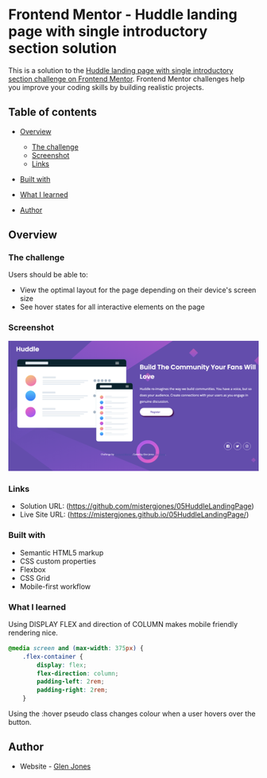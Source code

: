 # Frontend Mentor - Huddle landing page with single introductory section solution

This is a solution to the [Huddle landing page with single introductory section challenge on Frontend Mentor](https://www.frontendmentor.io/challenges/huddle-landing-page-with-a-single-introductory-section-B_2Wvxgi0). Frontend Mentor challenges help you improve your coding skills by building realistic projects.

## Table of contents

-   [Overview](#overview)
    -   [The challenge](#the-challenge)
    -   [Screenshot](#screenshot)
    -   [Links](#links)
-   [Built with](#built-with)
-   [What I learned](#what-i-learned)

-   [Author](#author)

## Overview

### The challenge

Users should be able to:

-   View the optimal layout for the page depending on their device's screen size
-   See hover states for all interactive elements on the page

### Screenshot

![](./screenshot.png)

### Links

-   Solution URL: (https://github.com/mistergjones/05HuddleLandingPage)
-   Live Site URL: (https://mistergjones.github.io/05HuddleLandingPage/)

### Built with

-   Semantic HTML5 markup
-   CSS custom properties
-   Flexbox
-   CSS Grid
-   Mobile-first workflow

### What I learned

Using DISPLAY FLEX and direction of COLUMN makes mobile friendly rendering nice.

```css
@media screen and (max-width: 375px) {
    .flex-container {
        display: flex;
        flex-direction: column;
        padding-left: 2rem;
        padding-right: 2rem;
    }
```

Using the :hover pseudo class changes colour when a user hovers over the button.

## Author

-   Website - [Glen Jones](https://www.glenjones.com.au)
